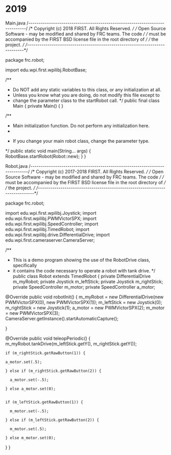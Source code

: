 # 2019

Main.java
 /*----------------------------------------------------------------------------*/
/* Copyright (c) 2018 FIRST. All Rights Reserved.                             */
/* Open Source Software - may be modified and shared by FRC teams. The code   */
/* must be accompanied by the FIRST BSD license file in the root directory of */
/* the project.                                                               */
/*----------------------------------------------------------------------------*/

package frc.robot;

import edu.wpi.first.wpilibj.RobotBase;

/**
 * Do NOT add any static variables to this class, or any initialization at all.
 * Unless you know what you are doing, do not modify this file except to
 * change the parameter class to the startRobot call.
 */
public final class Main {
  private Main() {
  }

  /**
   * Main initialization function. Do not perform any initialization here.
   *
   * <p>If you change your main robot class, change the parameter type.
   */
  public static void main(String... args) {
    RobotBase.startRobot(Robot::new);
  }
}

Robot.java
/*----------------------------------------------------------------------------*/
/* Copyright (c) 2017-2018 FIRST. All Rights Reserved.                        */
/* Open Source Software - may be modified and shared by FRC teams. The code   */
/* must be accompanied by the FIRST BSD license file in the root directory of */
/* the project.                                                               */
/*----------------------------------------------------------------------------*/

package frc.robot;

import edu.wpi.first.wpilibj.Joystick;
import edu.wpi.first.wpilibj.PWMVictorSPX;
import edu.wpi.first.wpilibj.SpeedController;
import edu.wpi.first.wpilibj.TimedRobot;
import edu.wpi.first.wpilibj.drive.DifferentialDrive;
import edu.wpi.first.cameraserver.CameraServer;


/**
 * This is a demo program showing the use of the RobotDrive class, specifically
 * it contains the code necessary to operate a robot with tank drive.
 */
public class Robot extends TimedRobot {
  private DifferentialDrive m_myRobot;
  private Joystick m_leftStick;
  private Joystick m_rightStick;
  private SpeedController m_motor;
  private SpeedController a_motor;

  @Override
  public void robotInit() {
    m_myRobot = new DifferentialDrive(new PWMVictorSPX(0), new PWMVictorSPX(1));
    m_leftStick = new Joystick(0);
    m_rightStick = new Joystick(1);
    a_motor = new PWMVictorSPX(2);
    m_motor = new PWMVictorSPX(3);
    CameraServer.getInstance().startAutomaticCapture();

  }

  @Override
  public void teleopPeriodic() {
    m_myRobot.tankDrive(m_leftStick.getY(), m_rightStick.getY());

    if (m_rightStick.getRawButton(1)) {

    a_motor.set(.5);

    } else if (m_rightStick.getRawButton(2)) {

      a_motor.set(-.5);
      
    } else a_motor.set(0);


    if (m_leftStick.getRawButton(1)) {

      m_motor.set(-.5);

    } else if (m_leftStick.getRawButton(2)) {

      m_motor.set(.5);

    } else m_motor.set(0);
  }
}
